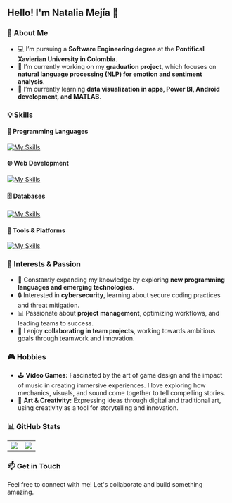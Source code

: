## Hello! I'm Natalia Mejía 👋  

### 🚀 About Me  
- 💻 I’m pursuing a **Software Engineering degree** at the **Pontifical Xavierian University in Colombia**.  
- 🔭 I’m currently working on my **graduation project**, which focuses on **natural language processing (NLP) for emotion and sentiment analysis**.  
- 🌱 I’m currently learning **data visualization in apps, Power BI, Android development, and MATLAB**.  

### 💡 Skills  

#### 🚀 Programming Languages  
[![My Skills](https://skillicons.dev/icons?i=java,py,kotlin,matlab,cpp,cs,js,ts)](https://skillicons.dev)  

#### 🌐 Web Development  
[![My Skills](https://skillicons.dev/icons?i=html,css,angular,nodejs,spring)](https://skillicons.dev)  

#### 🗄️ Databases  
[![My Skills](https://skillicons.dev/icons?i=mongodb,mysql,firebase)](https://skillicons.dev)  

#### 🔧 Tools & Platforms  
[![My Skills](https://skillicons.dev/icons?i=git,github,docker,dotnet,kafka,latex,figma)](https://skillicons.dev)  

### 🎯 Interests & Passion  
- 🧠 Constantly expanding my knowledge by exploring **new programming languages and emerging technologies**.  
- 🔒 Interested in **cybersecurity**, learning about secure coding practices and threat mitigation.  
- 📊 Passionate about **project management**, optimizing workflows, and leading teams to success.  
- 🤝 I enjoy **collaborating in team projects**, working towards ambitious goals through teamwork and innovation.  

### 🎮 Hobbies  
- 🕹 **Video Games:** Fascinated by the art of game design and the impact of music in creating immersive experiences. I love exploring how mechanics, visuals, and sound come together to tell compelling stories.  
- 🎨 **Art & Creativity:** Expressing ideas through digital and traditional art, using creativity as a tool for storytelling and innovation.  

### 📊 GitHub Stats  

<table>
  <tr>
    <td>
      <img src="https://github-readme-stats.vercel.app/api?username=NataliaMejia-E&show_icons=true&theme=merko" />
    </td>
    <td>
      <img src="https://github-readme-stats.vercel.app/api/top-langs/?username=NataliaMejia-E&layout=compact&theme=merko" />
    </td>
  </tr>
</table>

### 📫 Get in Touch  
Feel free to connect with me! Let's collaborate and build something amazing.  
